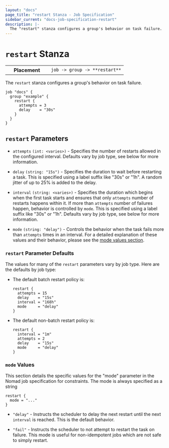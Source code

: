 ```yaml
---
layout: "docs"
page_title: "restart Stanza - Job Specification"
sidebar_current: "docs-job-specification-restart"
description: |-
  The "restart" stanza configures a group's behavior on task failure.
---
```


# `restart` Stanza

<table class="table table-bordered table-striped">
  <tr>
    <th width="120">Placement</th>
    <td>
      <code>job -> group -> **restart**</code>
    </td>
  </tr>
</table>

The `restart` stanza configures a group's behavior on task failure.

```hcl
job "docs" {
  group "example" {
    restart {
      attempts = 3
      delay    = "30s"
    }
  }
}
```

## `restart` Parameters

- `attempts` `(int: <varies>)` - Specifies the number of restarts allowed in the
  configured interval. Defaults vary by job type, see below for more
  information.

- `delay` `(string: "15s")` - Specifies the duration to wait before restarting a
  task. This is specified using a label suffix like "30s" or "1h". A random
  jitter of up to 25% is added to the delay.

- `interval` `(string: <varies>)` - Specifies the duration which begins when the
  first task starts and ensures that only `attempts` number of restarts happens
  within it. If more than `attempts` number of failures happen, behavior is
  controlled by `mode`. This is specified using a label suffix like "30s" or
  "1h". Defaults vary by job type, see below for more information.

- `mode` `(string: "delay")` - Controls the behavior when the task fails more
  than `attempts` times in an interval. For a detailed explanation of these
  values and their behavior, please see the [mode values section](#mode-values).

### `restart` Parameter Defaults

The values for many of the `restart` parameters vary by job type. Here are the
defaults by job type:

- The default batch restart policy is:

    ```hcl
    restart {
      attempts = 15
      delay    = "15s"
      interval = "168h"
      mode     = "delay"
    }
    ```

- The default non-batch restart policy is:

    ```hcl
    restart {
      interval = "1m"
      attempts = 2
      delay    = "15s"
      mode     = "delay"
    }
    ```


### `mode` Values

This section details the specific values for the "mode" parameter in the Nomad
job specification for constraints. The mode is always specified as a string

```hcl
restart {
  mode = "..."
}
```

- `"delay"` - Instructs the scheduler to delay the next restart until the next
  `interval` is reached. This is the default behavior.

- `"fail"` - Instructs the scheduler to not attempt to restart the task on
  failure. This mode is useful for non-idempotent jobs which are not safe to
  simply restart.
